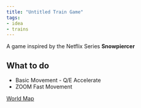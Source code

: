 ```yaml
---
title: "Untitled Train Game"
tags:
- idea
- trains
---
```


A game inspired by the Netflix Series **Snowpiercer**

## What to do
- Basic Movement - Q/E Accelerate
- ZOOM Fast Movement

[World Map](https://www.reddit.com/r/snowpiercer/comments/m3m140/detailed_snowpiercer_route/)